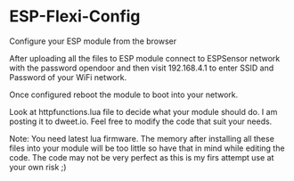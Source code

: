# ESP-Flexi-Config
Configure your ESP module from the browser

After uploading all the files to ESP module connect to ESPSensor network with the password opendoor and then visit 192.168.4.1 to enter SSID and Password of your WiFi network. 

Once configured reboot the module to boot into your network. 

Look at httpfunctions.lua file to decide what your module should do. I am posting it to dweet.io. Feel free to modify the code that suit your needs.

Note: You need latest lua firmware. The memory after installing all these files into your module will be too little so have that in mind while editing the code. The code may not be very perfect as this is my firs attempt use at your own risk ;) 
